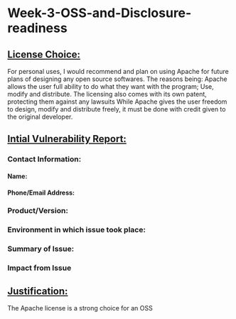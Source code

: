 # Week-3-OSS-and-Disclosure-readiness

## <ins>License Choice:</ins>
For personal uses, I would recommend and plan on using Apache for future plans of designing any open source softwares. The reasons being:
Apache allows the user full ability to do what they want with the program; Use, modify and distribute.
The licensing also comes with its own patent, protecting them against any lawsuits
While Apache gives the user freedom to design, modify and distribute freely, it must be done with credit given to the original developer.

## <ins>Intial Vulnerability Report:</ins>
### Contact Information:
#### Name:
#### Phone/Email Address:

### Product/Version:

### Environment in which issue took place:

### Summary of Issue:

### Impact from Issue
## <ins>Justification:</ins>
The Apache license is a strong choice for an OSS
